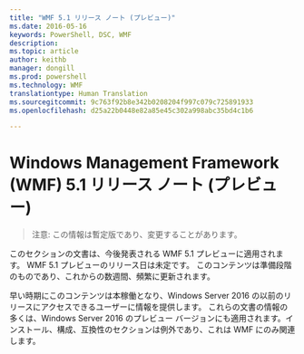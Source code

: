 ```yaml
---
title: "WMF 5.1 リリース ノート (プレビュー)"
ms.date: 2016-05-16
keywords: PowerShell, DSC, WMF
description: 
ms.topic: article
author: keithb
manager: dongill
ms.prod: powershell
ms.technology: WMF
translationtype: Human Translation
ms.sourcegitcommit: 9c763f92b8e342b0208204f997c079c725891933
ms.openlocfilehash: d25a22b0448e82a85e45c302a998abc35bd4c1b6

---
```


# Windows Management Framework (WMF) 5.1 リリース ノート (プレビュー) #

> 注意: この情報は暫定版であり、変更することがあります。

このセクションの文書は、今後発表される WMF 5.1 プレビューに適用されます。 WMF 5.1 プレビューのリリース日は未定です。 このコンテンツは準備段階のものであり、これからの数週間、頻繁に更新されます。 

早い時期にこのコンテンツは本稼働となり、Windows Server 2016 の以前のリリースにアクセスできるユーザーに情報を提供します。 これらの文書の情報の多くは、Windows Server 2016 のプレビュー バージョンにも適用されます。インストール、構成、互換性のセクションは例外であり、これは WMF にのみ関連します。










<!--HONumber=Jul16_HO2-->



